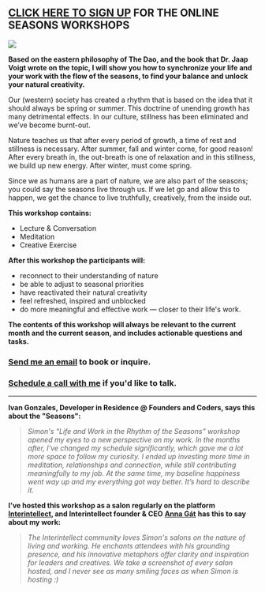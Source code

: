 ## [CLICK HERE TO SIGN UP](https://lu.ma/u/usr-OCA1VVcP7qDnHIC) FOR THE ONLINE SEASONS WORKSHOPS

![](https://cdn-images.brick.do/easyimage/36fdcd56556e4f1f8878c1f1da03f47f05b05e2a7bafb158.jpeg)

**Based on the eastern philosophy of The Dao, and the book that Dr. Jaap Voigt wrote on the topic, I will show you how to synchronize your life and your work with the flow of the seasons, to find your balance and unlock your natural creativity.**

Our (western) society has created a rhythm that is based on the idea that it should always be spring or summer. This doctrine of unending growth has many detrimental effects. In our culture, stillness has been eliminated and we’ve become burnt-out.

Nature teaches us that after every period of growth, a time of rest and stillness is necessary. After summer, fall and winter come, for good reason! After every breath in, the out-breath is one of relaxation and in this stillness, we build up new energy. After winter, must come spring.

Since we as humans are a part of nature, we are also part of the seasons; you could say the seasons live through us. If we let go and allow this to happen, we get the chance to live truthfully, creatively, from the inside out.

**This workshop contains:**

- Lecture & Conversation
- Meditation
- Creative Exercise

**After this workshop the participants will:**

- reconnect to their understanding of nature
- be able to adjust to seasonal priorities
- have reactivated their natural creativity
- feel refreshed, inspired and unblocked
- do more meaningful and effective work — closer to their life's work.

**The contents of this workshop will always be relevant to the current month and the current season, and includes actionable questions and tasks.**

### [**Send me an email**](mailto:simon@nowmedia.org) **to book or inquire.**

### [**Schedule a call with me**](https://calendly.com/nowsimon/hello) **if you'd like to talk.**

---

**Ivan Gonzales, Developer in Residence @ Founders and Coders, says this about the "Seasons":**

> _Simon's “Life and Work in the Rhythm of the Seasons” workshop opened my eyes to a new perspective on my work. In the months after, I've changed my schedule significantly, which gave me a lot more space to follow my curiosity. I ended up investing more time in meditation, relationships and connection, while still contributing meaningfully to my job. At the same time, my baseline happiness went way up and my everything got way better. It’s hard to describe it._ 

**I've hosted this workshop as a salon regularly on the platform** [**Interintellect**](https://interintellect.com)**, and Interintellect founder & CEO** [**Anna Gát**](https://twitter.com/annagat) **has this to say about my work:**

> _The Interintellect community loves Simon's salons on the nature of living and working. He enchants attendees with his grounding presence, and his innovative metaphors offer clarity and inspiration for leaders and creatives. We take a screenshot of every salon hosted, and I never see as many smiling faces as when Simon is hosting :)_
